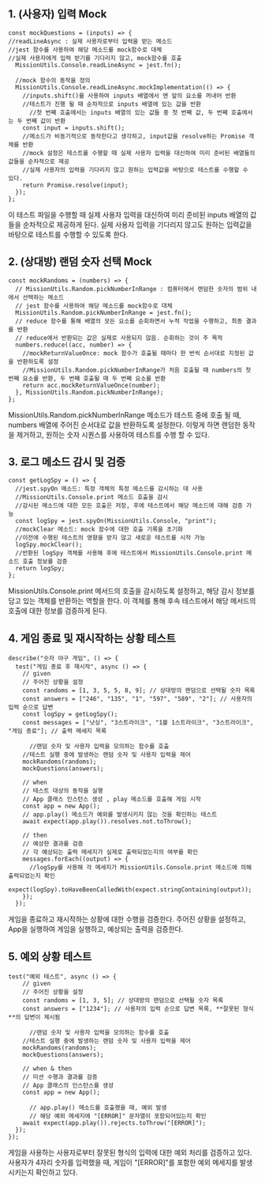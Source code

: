## 1. (사용자) 입력 Mock

```
const mockQuestions = (inputs) => {
//readLineAsync : 실제 사용자로부터 입력을 받는 메소드
//jest 함수를 사용하여 해당 메소드를 mock함수로 대체
//실제 사용자에게 입력 받기를 기다리지 않고, mock함수를 호출
  MissionUtils.Console.readLineAsync = jest.fn();

  //mock 함수의 동작을 정의
  MissionUtils.Console.readLineAsync.mockImplementation(() => {
  	//inputs.shift()를 사용하여 inputs 배열에서 맨 앞의 요소를 꺼내어 반환
    //테스트가 진행 될 때 순차적으로 inputs 배열에 있는 값을 반환
	  //첫 번째 호출에서는 inputs 배열의 있는 값들 중 첫 번째 값, 두 번째 호출에서는 두 번째 값이 반환
    const input = inputs.shift();
    //메소드가 비동기적으로 동작한다고 생각하고, input값을 resolve하는 Promise 객체를 반환
    //mock 설정은 테스트를 수행할 때 실제 사용자 입력을 대신하여 미리 준비된 배열들의 값들을 순차적으로 제공
    //실제 사용자의 입력을 기다리지 않고 원하는 입력값을 바탕으로 테스트를 수행할 수 있다.
    return Promise.resolve(input);
  });
};
```
이 테스트 파일을 수행할 때 실제 사용자 입력을 대신하여 미리 준비된 inputs 배열의 값들을 순차적으로 제공하게 된다. 실제 사용자 입력을 기다리지 않고도 원하는 입력값을 바탕으로 테스트를 수행할 수 있도록 한다.

## 2. (상대방) 랜덤 숫자 선택 Mock

```
const mockRandoms = (numbers) => {
  // MissionUtils.Random.pickNumberInRange : 컴퓨터에서 랜덤한 숫자의 범위 내에서 선택하는 메소드
  // jest 함수를 사용하여 해당 메소드를 mock함수로 대체
  MissionUtils.Random.pickNumberInRange = jest.fn();
  // reduce 함수를 통해 배열의 모든 요소를 순회하면서 누적 작업을 수행하고, 최종 결과를 반환
  // reduce에서 반환되는 값은 실제로 사용되지 않음. 순회하는 것이 주 목적
  numbers.reduce((acc, number) => {
    //mockReturnValueOnce: mock 함수가 호출될 때마다 한 번씩 순서대로 지정된 값을 반환하도록 설정
    //MissionUtils.Random.pickNumberInRange가 처음 호출될 때 numbers의 첫 번째 요소를 반환, 두 번째 호출될 때 두 번째 요소를 반환
    return acc.mockReturnValueOnce(number);
  }, MissionUtils.Random.pickNumberInRange);
};
```
MissionUtils.Random.pickNumberInRange 메소드가 테스트 중에 호출 될 때, numbers 배열에 주어진 순서대로 값을 반환하도록 설정한다. 이렇게 하면 랜덤한 동작을 제거하고, 원하는 숫자 시퀀스를 사용하여 테스트를 수행 할 수 있다.

## 3. 로그 메소드 감시 및 검증

```
const getLogSpy = () => {
  //jest.spyOn 메소드: 특정 객체의 특정 메소드를 감시하는 데 사용
  //MissionUtils.Console.print 메소드 호출을 감시
  //감시된 메소드에 대한 모든 호출은 저장, 후에 테스트에서 해당 메소드에 대해 검증 가능
  const logSpy = jest.spyOn(MissionUtils.Console, "print");
  //mockClear 메소드: mock 함수에 대한 호출 기록을 초기화
  //이전에 수행된 테스트의 영향을 받지 않고 새로운 테스트를 시작 가능
  logSpy.mockClear();
  //반환된 logSpy 객체를 사용해 후에 테스트에서 MissionUtils.Console.print 메소드 호출 정보를 검증
  return logSpy;
};
```

MissionUtils.Console.print 메서드의 호출을 감시하도록 설정하고, 해당 감시 정보를 담고 있는 객체를 반환하는 역할을 한다. 이 객체를 통해 후속 테스트에서 해당 메서드의 호출에 대한 정보를 검증하게 된다.

## 4. 게임 종료 및 재시작하는 상황 테스트

```
describe("숫자 야구 게임", () => {
  test("게임 종료 후 재시작", async () => {
    // given
    // 주어진 상황을 설정
    const randoms = [1, 3, 5, 5, 8, 9]; // 상대방의 랜덤으로 선택될 숫자 목록
    const answers = ["246", "135", "1", "597", "589", "2"]; // 사용자의 입력 순으로 답변
    const logSpy = getLogSpy(); 
    const messages = ["낫싱", "3스트라이크", "1볼 1스트라이크", "3스트라이크", "게임 종료"]; // 출력 메세지 목록

	  //랜덤 숫자 및 사용자 입력을 모의하는 함수를 호출
    //테스트 실행 중에 발생하는 랜덤 숫자 및 사용자 입력을 제어
    mockRandoms(randoms);
    mockQuestions(answers);

    // when
    // 테스트 대상의 동작을 실행
    // App 클래스 인스턴스 생성 , play 메소드를 호출해 게임 시작
    const app = new App();
    // app.play() 메소드가 예외를 발생시키지 않는 것을 확인하는 테스트
    await expect(app.play()).resolves.not.toThrow();

    // then
    // 예상한 결과를 검증
    // 각 예상되는 출력 메세지가 실제로 출력되었는지의 여부를 확인
    messages.forEach((output) => {
      //logSpy를 사용해 각 메세지가 MissionUtils.Console.print 메소드에 의해 출력되었는지 확인
      expect(logSpy).toHaveBeenCalledWith(expect.stringContaining(output));
    });
  });
```
게임을 종료하고 재시작하는 상황에 대한 수행을 검증한다. 주어진 상황을 설정하고, App을 실행하여 게임을 실행하고, 예상되는 출력을 검증한다.

## 5. 예외 상황 테스트

```
test("예외 테스트", async () => {
    // given
    // 주어진 상황을 설정
    const randoms = [1, 3, 5]; // 상대방의 랜덤으로 선택될 숫자 목록
    const answers = ["1234"]; // 사용자의 입력 순으로 답변 목록, **잘못된 형식**의 답변이 제시됨

	  //랜덤 숫자 및 사용자 입력을 모의하는 함수를 호출
    //테스트 실행 중에 발생하는 랜덤 숫자 및 사용자 입력을 제어
    mockRandoms(randoms);
    mockQuestions(answers);

    // when & then
    // 미션 수행과 결과를 검증
    // App 클래스의 인스턴스를 생성
    const app = new App();
    
	  // app.play() 메소드를 호출했을 때, 예외 발생
	  // 해당 예외 메세지에 "[ERROR]" 문자열이 포함되어있는지 확인
    await expect(app.play()).rejects.toThrow("[ERROR]");
  });
});
```

게임을 사용하는 사용자로부터 잘못된 형식의 입력에 대한 예외 처리를 검증하고 있다. 사용자가 4자리 숫자를 입력했을 때, 게임이 "[ERROR]"를 포함한 예외 메세지를 발생시키는지 확인하고 있다.